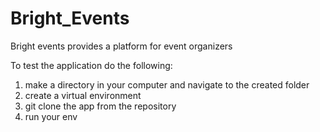 # Bright_Events
Bright events provides a platform for event organizers

To test the application do the following:

1. make a directory in your computer and navigate to the created folder
2. create a virtual environment 
3. git clone the app from the repository 
4. run your env
